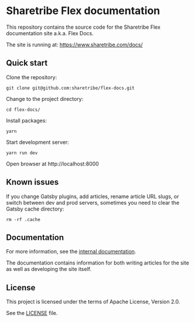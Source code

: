 # Sharetribe Flex documentation

This repository contains the source code for the Sharetribe Flex
documentation site a.k.a. Flex Docs.

The site is running at: https://www.sharetribe.com/docs/

## Quick start

Clone the repository:

    git clone git@github.com:sharetribe/flex-docs.git

Change to the project directory:

    cd flex-docs/

Install packages:

    yarn

Start development server:

    yarn run dev

Open browser at http://localhost:8000

## Known issues

If you change Gatsby plugins, add articles, rename article URL slugs,
or switch between dev and prod servers, sometimes you need to clear
the Gatsby cache directory:

    rm -rf .cache

## Documentation

For more information, see the [internal documentation](docs/README.md).

The documentation contains information for both writing articles for
the site as well as developing the site itself.

## License

This project is licensed under the terms of Apache License, Version 2.0.

See the [LICENSE](LICENSE) file.

